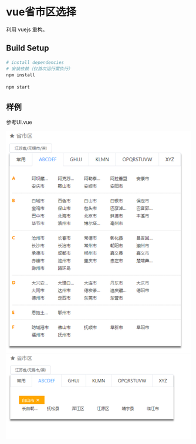 # vue省市区选择
利用 vuejs 重构。

## Build Setup
``` bash
# install dependencies
# 安装依赖（仅首次运行需执行）
npm install

npm start
```

## 样例
参考UI.vue  

![snap1](https://github.com/askinglee/area-select/raw/master/1.png)
![snap2](https://github.com/askinglee/area-select/raw/master/2.png)


